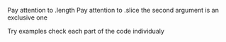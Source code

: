 Pay attention to .length
Pay attention to .slice the second argument is an exclusive one

Try examples
check each part of the code individualy

